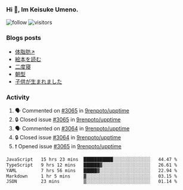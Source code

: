 ### Hi 👋, Im Keisuke Umeno.

<!--
**9renpoto/9renpoto** is a ✨ _special_ ✨ repository because its `README.md` (this file) appears on your GitHub profile.

Here are some ideas to get you started:

- 🔭 I’m currently working on ...
- 🌱 I’m currently learning ...
- 👯 I’m looking to collaborate on ...
- 🤔 I’m looking for help with ...
- 💬 Ask me about ...
- 📫 How to reach me: ...
- 😄 Pronouns: ...
- ⚡ Fun fact: ...
-->

![follow](https://img.shields.io/github/followers/9renpoto?label=Follow&style=social)
![visitors](https://komarev.com/ghpvc/?username=9renpoto&label=Profile%20views&color=0e75b6&style=flat)

### Blogs posts

<!-- BLOG-POST-LIST:START -->
- [体脂肪↗](https://9renpoto.win/entry/2024/08/12/gaining_fat)
- [絵本を読む](https://9renpoto.win/entry/2024/07/26/picture_book)
- [二度寝](https://9renpoto.win/entry/2024/07/18/going_back_to_sleep)
- [朝型](https://9renpoto.win/entry/2024/05/29/im-an-early)
- [子供が生まれました](https://9renpoto.win/entry/2024/04/18/hello-world)
<!-- BLOG-POST-LIST:END -->

### Activity

<!--START_SECTION:activity-->
1. 🗣 Commented on [#3065](https://github.com/9renpoto/upptime/issues/3065#issuecomment-2301691237) in [9renpoto/upptime](https://github.com/9renpoto/upptime)
2. 🔒 Closed issue [#3065](https://github.com/9renpoto/upptime/issues/3065) in [9renpoto/upptime](https://github.com/9renpoto/upptime)
3. 🗣 Commented on [#3064](https://github.com/9renpoto/upptime/issues/3064#issuecomment-2301691131) in [9renpoto/upptime](https://github.com/9renpoto/upptime)
4. 🔒 Closed issue [#3064](https://github.com/9renpoto/upptime/issues/3064) in [9renpoto/upptime](https://github.com/9renpoto/upptime)
5. ❗ Opened issue [#3065](https://github.com/9renpoto/upptime/issues/3065) in [9renpoto/upptime](https://github.com/9renpoto/upptime)
<!--END_SECTION:activity-->

<!--START_SECTION:waka-->

```txt
JavaScript   15 hrs 23 mins  ███████████░░░░░░░░░░░░░░   44.47 %
TypeScript   9 hrs 12 mins   ██████▓░░░░░░░░░░░░░░░░░░   26.61 %
YAML         7 hrs 56 mins   █████▓░░░░░░░░░░░░░░░░░░░   22.94 %
Markdown     1 hr 5 mins     ▓░░░░░░░░░░░░░░░░░░░░░░░░   03.15 %
JSON         23 mins         ▒░░░░░░░░░░░░░░░░░░░░░░░░   01.14 %
```

<!--END_SECTION:waka-->
